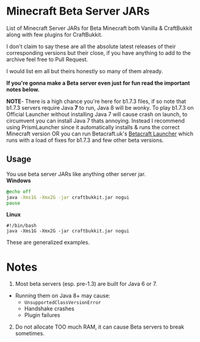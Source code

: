 # Minecraft Beta Server JARs 
List of Minecraft Server JARs for Beta Minecraft both Vanilla & CraftBukkit along with few plugins for CraftBukkit.

I don't claim to say these are all the absolute latest releases of their corresponding versions but their close, if you have anything to add to the archive feel free to Pull Request.

I would list em all but theirs honestly so many of them already.

**If you're gonna make a Beta server even just for fun read the important notes below.**

**NOTE**- There is a high chance you're here for b1.7.3 files, if so note that b1.7.3 servers require Java **7** to run, Java 8 will be wonky. To play b1.7.3 on Official Launcher without installing Java 7 will cause crash on launch, to circumvent you can install Java 7 thats annoying. Instead I recommend using PrismLauncher since it automatically installs & runs the correct Minecraft version OR you can run Betacraft.uk's [Betacraft Launcher](https://betacraft.uk/downloads) which runs with a load of fixes for b1.7.3 and few other beta versions.

## Usage
You use beta server JARs like anything other server jar. 
<br>
**Windows**
```bat
@echo off
java -Xms1G -Xmx2G -jar craftbukkit.jar nogui
pause
```
**Linux**
```shell
#!/bin/bash
java -Xms1G -Xmx2G -jar craftbukkit.jar nogui
```

These are generalized examples.

# Notes
1. Most beta servers (esp. pre-1.3) are built for Java 6 or 7.
 - Running them on Java 8+ may cause:
    - `UnsupportedClassVersionError`
    - Handshake crashes
    - Plugin failures
2. Do not allocate TOO much RAM, it can cause Beta servers to break sometimes.

   

